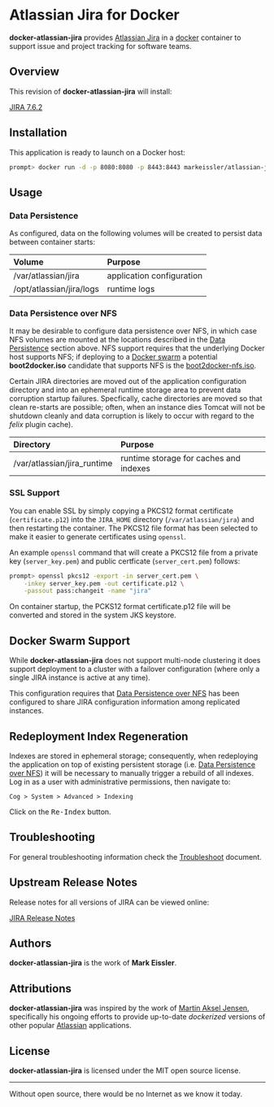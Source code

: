 # Atlassian Jira for Docker

__docker-atlassian-jira__ provides [Atlassian Jira](https://www.atlassian.com/software/jira) in a [docker](https://www.docker.com/)
container to support issue and project tracking for software teams.

## Overview

This revision of __docker-atlassian-jira__ will install:

[JIRA 7.6.2](https://confluence.atlassian.com/jirasoftware/issues-resolved-in-7-6-2-941617056.html)

## Installation

This application is ready to launch on a Docker host:

```sh
prompt> docker run -d -p 8080:8080 -p 8443:8443 markeissler/atlassian-jira:latest
```

## Usage

<a name="data-persistence"></a>

### Data Persistence

As configured, data on the following volumes will be created to persist data between container starts:

| Volume | Purpose                                                    |
|:-------|:-----------------------------------------------------------|
| /var/atlassian/jira                     | application configuration |
| /opt/atlassian/jira/logs                | runtime logs              |

<a name="data-persistence-nfs"></a>

### Data Persistence over NFS

It may be desirable to configure data persistence over NFS, in which case NFS volumes are mounted at the locations
described in the [Data Persistence](#data-persistence) section above. NFS support requires that the underlying Docker
host supports NFS; if deploying to a [Docker swarm](https://docs.docker.com/engine/swarm/) a potential __boot2docker.iso__
candidate that supports NFS is the [boot2docker-nfs.iso](https://github.com/markeissler/boot2docker-nfs).

Certain JIRA directories are moved out of the application configuration directory and into an ephemeral runtime storage
area to prevent data corruption startup failures. Specfically, cache directories are moved so that clean re-starts
are possible; often, when an instance dies Tomcat will not be shutdown cleanly and data corruption is likely to occur
with regard to the _felix_ plugin cache).

| Directory | Purpose                                                    |
|:----------|:-----------------------------------------------------------|
| /var/atlassian/jira_runtime   | runtime storage for caches and indexes |

### SSL Support

You can enable SSL by simply copying a PKCS12 format certificate (`certificate.p12`) into the `JIRA_HOME` directory
(`/var/atlassian/jira`) and then restarting the container. The PKCS12 file format has been selected to make it easier to
generate certificates using `openssl`.

An example `openssl` command that will create a PKCS12 file from a private key (`server_key.pem`) and public certficate
(`server_cert.pem`) follows:

```sh
prompt> openssl pkcs12 -export -in server_cert.pem \
    -inkey server_key.pem -out certificate.p12 \
    -passout pass:changeit -name "jira"
```

On container startup, the PCKS12 format certificate.p12 file will be converted and stored in the system JKS keystore.

## Docker Swarm Support

While __docker-atlassian-jira__ does not support multi-node clustering it does support deployment to a cluster with a
failover configuration (where only a single JIRA instance is active at any time).

This configuration requires that [Data Persistence over NFS](#data-persistence-nfs) has been configured to share JIRA
configuration information among replicated instances.

## Redeployment Index Regeneration

Indexes are stored in ephemeral storage; consequently, when redeploying the application on top of existing persistent
storage (i.e. [Data Persistence over NFS](#data-persistence-nfs)) it will be necessary to manually trigger a rebuild of
all indexes. Log in as a user with administrative permissions, then navigate to:

`Cog > System > Advanced > Indexing`

Click on the <kbd>Re-Index</kbd> button.

## Troubleshooting

For general troubleshooting information check the [Troubleshoot](troubleshoot.md) document.

## Upstream Release Notes

Release notes for all versions of JIRA can be viewed online:

[JIRA Release Notes](https://confluence.atlassian.com/jirasoftware/jira-software-release-notes-776821069.html)

## Authors

__docker-atlassian-jira__ is the work of __Mark Eissler__.

## Attributions

__docker-atlassian-jira__ was inspired by the work of [Martin Aksel Jensen](https://github.com/cptactionhank),
specifically his ongoing efforts to provide up-to-date _dockerized_ versions of other popular [Atlassian](https://www.atlassian.com/)
applications.

## License

__docker-atlassian-jira__ is licensed under the MIT open source license.

---
Without open source, there would be no Internet as we know it today.

